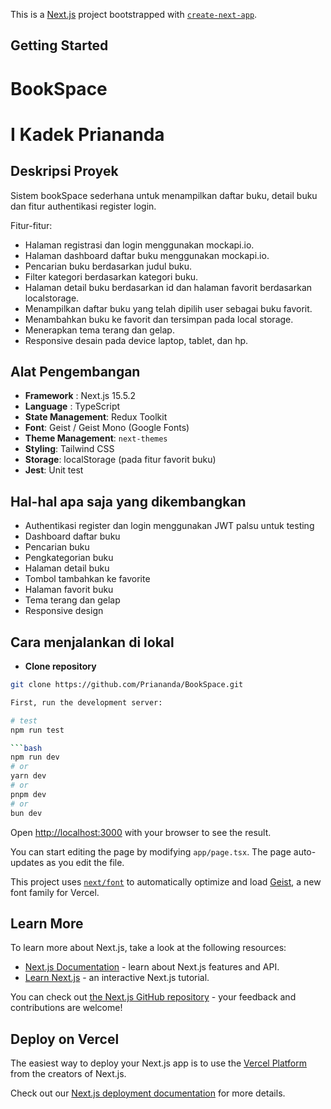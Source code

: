 This is a [Next.js](https://nextjs.org) project bootstrapped with [`create-next-app`](https://nextjs.org/docs/app/api-reference/cli/create-next-app).

## Getting Started

# BookSpace
# I Kadek Priananda

## Deskripsi Proyek
Sistem bookSpace sederhana untuk menampilkan daftar buku, detail buku dan fitur authentikasi register login.

Fitur-fitur:
- Halaman registrasi dan login menggunakan mockapi.io.
- Halaman dashboard daftar buku menggunakan mockapi.io.
- Pencarian buku berdasarkan judul buku.
- Filter kategori berdasarkan kategori buku.
- Halaman detail buku berdasarkan id dan halaman favorit berdasarkan localstorage.
- Menampilkan daftar buku yang telah dipilih user sebagai buku favorit.
- Menambahkan buku ke favorit dan tersimpan pada local storage.
- Menerapkan tema terang dan gelap.
- Responsive desain pada device laptop, tablet, dan hp.

## Alat Pengembangan
- **Framework** : Next.js 15.5.2
- **Language**  : TypeScript
- **State Management**: Redux Toolkit
- **Font**: Geist / Geist Mono (Google Fonts)
- **Theme Management**: `next-themes`
- **Styling**: Tailwind CSS
- **Storage**: localStorage (pada fitur favorit buku)
- **Jest**: Unit test

## Hal-hal apa saja yang dikembangkan
- Authentikasi register dan login menggunakan JWT palsu untuk testing
- Dashboard daftar buku
- Pencarian buku
- Pengkategorian buku
- Halaman detail buku 
- Tombol tambahkan ke favorite
- Halaman favorit buku
- Tema terang dan gelap
- Responsive design

## Cara menjalankan di lokal 
- **Clone repository**  
```bash
git clone https://github.com/Priananda/BookSpace.git

First, run the development server:

# test
npm run test

```bash
npm run dev
# or
yarn dev
# or
pnpm dev
# or
bun dev
```

Open [http://localhost:3000](http://localhost:3000) with your browser to see the result.

You can start editing the page by modifying `app/page.tsx`. The page auto-updates as you edit the file.

This project uses [`next/font`](https://nextjs.org/docs/app/building-your-application/optimizing/fonts) to automatically optimize and load [Geist](https://vercel.com/font), a new font family for Vercel.

## Learn More

To learn more about Next.js, take a look at the following resources:

- [Next.js Documentation](https://nextjs.org/docs) - learn about Next.js features and API.
- [Learn Next.js](https://nextjs.org/learn) - an interactive Next.js tutorial.

You can check out [the Next.js GitHub repository](https://github.com/vercel/next.js) - your feedback and contributions are welcome!

## Deploy on Vercel

The easiest way to deploy your Next.js app is to use the [Vercel Platform](https://vercel.com/new?utm_medium=default-template&filter=next.js&utm_source=create-next-app&utm_campaign=create-next-app-readme) from the creators of Next.js.

Check out our [Next.js deployment documentation](https://nextjs.org/docs/app/building-your-application/deploying) for more details.

